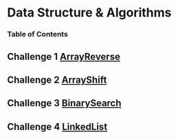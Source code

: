 # Data Structure & Algorithms

### Table of Contents 

## Challenge 1 [ArrayReverse](code401challenges/src/main/java/code401challenges/ArrayReverse.java)
## Challenge 2 [ArrayShift](code401challenges/src/main/java/code401challenges/ArrayShift.java)
## Challenge 3 [BinarySearch](code401challenges/src/main/java/code401challenges/BinarySearch.java)
## Challenge 4 [LinkedList](code401challenges/src/main/java/code401challenges/LinkedList.java)